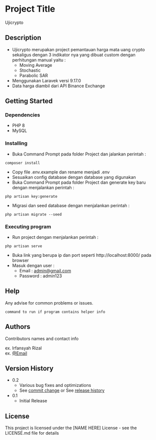# Project Title

Ujicrypto

## Description

* Ujicrypto merupakan project pemantauan harga mata uang crypto sekaligus dengan 3 indikator nya yang dibuat custom dengan perhitungan manual yaitu :
    * Moving Average
    * Stochastic
    * Parabolic SAR
* Menggunakan Laravek versi 9.17.0
* Data harga diambil dari API Binance Exchange

## Getting Started

### Dependencies

* PHP 8
* MySQL

### Installing

* Buka Command Prompt pada folder Project dan jalankan perintah :
```
composer install
```
* Copy file .env.example dan rename menjadi .env
* Sesuaikan config database dengan database yang digunakan
* Buka Command Prompt pada folder Project dan generate key baru dengan menjalankan perintah :
```
php artisan key:generate
```
* Migrasi dan seed database dengan menjalankan perintah :
```
php artisan migrate --seed
```


### Executing program

* Run project dengan menjalankan perintah :
```
php artisan serve
```
* Buka link yang berupa ip dan port seperti http://localhost:8000/ pada browser
* Masuk dengan user :
    * Email     : admin@gmail.com
    * Password  : admin123

## Help

Any advise for common problems or issues.
```
command to run if program contains helper info
```

## Authors

Contributors names and contact info

ex. Irfansyah Rizal  
ex. [@Email](mailto:irfansyah.rizal.20@gmail.com)

## Version History

* 0.2
    * Various bug fixes and optimizations
    * See [commit change]() or See [release history]()
* 0.1
    * Initial Release

## License

This project is licensed under the [NAME HERE] License - see the LICENSE.md file for details
